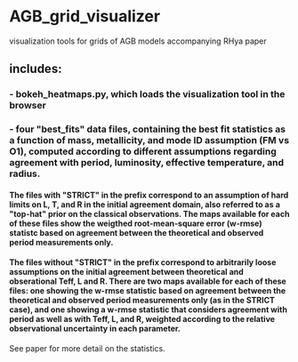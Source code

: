# AGB_grid_visualizer
visualization tools for grids of AGB models accompanying RHya paper

## includes:
### - bokeh_heatmaps.py, which loads the visualization tool in the browser 
### - four "best_fits" data files, containing the best fit statistics as a function of mass, metallicity, and mode ID assumption (FM vs O1), computed according to different assumptions regarding agreement with period, luminosity, effective temperature, and radius. 

#### The files with "STRICT" in the prefix correspond to an assumption of hard limits on L, T, and R in the initial agreement domain, also referred to as a "top-hat" prior on the classical observations. The maps available for each of these files show the weigthed root-mean-square error (w-rmse) statistc based on agreement between the theoretical and observed period measurements only. 
#### The files without "STRICT" in the prefix correspond to arbitrarily loose assumptions on the initial agreement between theoretical and obserational Teff, L and R. There are two maps available for each of these files: one showing the w-rmse statistic based on agreement between the theoretical and observed period measurements only (as in the STRICT case), and one showing a w-rmse statistic that considers agreement with period as well as with Teff, L, and R, weighted according to the relative observational uncertainty in each parameter.
See paper for more detail on the statistics.  

<!-- #Period    mass   z  pulse_number  period_WRMSE    global_WRMSE 
FM   1.00   0.0013   3   115.0333   283.6358 -->